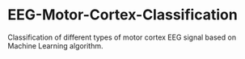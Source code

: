 # EEG-Motor-Cortex-Classification
Classification of different types of motor cortex EEG signal based on Machine Learning algorithm.
